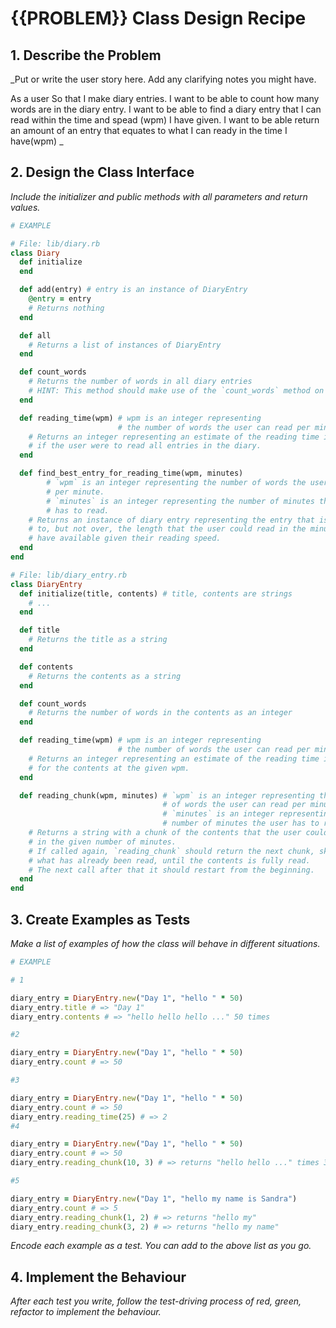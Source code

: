 # {{PROBLEM}} Class Design Recipe

## 1. Describe the Problem

_Put or write the user story here. Add any clarifying notes you might have.


As a user
So that I make diary entries.
I want to be able to count how many words are in the diary entry.
I want to be able to find a diary entry that I can read within the time and spead (wpm) I have given.
I want to be able return an amount of an entry that equates to what I can ready in the time I have(wpm)
_

## 2. Design the Class Interface

_Include the initializer and public methods with all parameters and return values._

```ruby
# EXAMPLE

# File: lib/diary.rb
class Diary
  def initialize
  end

  def add(entry) # entry is an instance of DiaryEntry
    @entry = entry
    # Returns nothing
  end

  def all
    # Returns a list of instances of DiaryEntry
  end

  def count_words
    # Returns the number of words in all diary entries
    # HINT: This method should make use of the `count_words` method on DiaryEntry.
  end

  def reading_time(wpm) # wpm is an integer representing
                        # the number of words the user can read per minute
    # Returns an integer representing an estimate of the reading time in minutes
    # if the user were to read all entries in the diary.
  end

  def find_best_entry_for_reading_time(wpm, minutes)
        # `wpm` is an integer representing the number of words the user can read
        # per minute.
        # `minutes` is an integer representing the number of minutes the user
        # has to read.
    # Returns an instance of diary entry representing the entry that is closest 
    # to, but not over, the length that the user could read in the minutes they
    # have available given their reading speed.
  end
end

# File: lib/diary_entry.rb
class DiaryEntry
  def initialize(title, contents) # title, contents are strings
    # ...
  end

  def title
    # Returns the title as a string
  end

  def contents
    # Returns the contents as a string
  end

  def count_words
    # Returns the number of words in the contents as an integer
  end

  def reading_time(wpm) # wpm is an integer representing
                        # the number of words the user can read per minute
    # Returns an integer representing an estimate of the reading time in minutes
    # for the contents at the given wpm.
  end

  def reading_chunk(wpm, minutes) # `wpm` is an integer representing the number
                                  # of words the user can read per minute
                                  # `minutes` is an integer representing the
                                  # number of minutes the user has to read
    # Returns a string with a chunk of the contents that the user could read
    # in the given number of minutes.
    # If called again, `reading_chunk` should return the next chunk, skipping
    # what has already been read, until the contents is fully read.
    # The next call after that it should restart from the beginning.
  end
end


```

## 3. Create Examples as Tests

_Make a list of examples of how the class will behave in different situations._

```ruby
# EXAMPLE

# 1

diary_entry = DiaryEntry.new("Day 1", "hello " * 50)
diary_entry.title # => "Day 1"
diary_entry.contents # => "hello hello hello ..." 50 times

#2

diary_entry = DiaryEntry.new("Day 1", "hello " * 50)
diary_entry.count # => 50 

#3

diary_entry = DiaryEntry.new("Day 1", "hello " * 50)
diary_entry.count # => 50 
diary_entry.reading_time(25) # => 2
#4

diary_entry = DiaryEntry.new("Day 1", "hello " * 50)
diary_entry.count # => 50 
diary_entry.reading_chunk(10, 3) # => returns "hello hello ..." times 30

#5

diary_entry = DiaryEntry.new("Day 1", "hello my name is Sandra")
diary_entry.count # => 5
diary_entry.reading_chunk(1, 2) # => returns "hello my"
diary_entry.reading_chunk(3, 2) # => returns "hello my name"
```

_Encode each example as a test. You can add to the above list as you go._

## 4. Implement the Behaviour

_After each test you write, follow the test-driving process of red, green, refactor to implement the behaviour._
